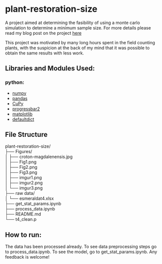 # plant-restoration-size
A project aimed at determining the fasibility of using a monte carlo simulation to determine a minimum sample size. For more details please read my blog post on the project [here](https://medium.com/@f.vasquez.tavera/data-science-and-ecological-restoration-using-stats-to-save-time-and-money-5494726fe531)

This project was motivated by many long hours spent in the field counting plants, with the suspicion at the back of my mind that it was possible to obtain the same results with less work.

## Libraries and Modules Used:

### python:
* [numpy](https://numpy.org/)  
* [pandas](https://pandas.pydata.org/)  
* [CuPy](https://cupy.dev/)  
* [progressbar2](https://pypi.org/project/progressbar2/)  
* [matplotlib](https://matplotlib.org/)  
* [defaultdict](https://docs.python.org/3/library/collections.html#collections.defaultdict)

## File Structure
plant-restoration-size/  
├── Figures/  
│   ├── croton-magdalenensis.jpg  
│   ├── Fig1.png  
│   ├── Fig2.png  
│   ├── Fig3.png  
│   ├── imgur1.png  
│   ├── imgur2.png  
│   └── imgur3.png  
├── raw data/  
│   └── esmeraldat4.xlsx  
├── get_stat_params.ipynb  
├── process_data.ipynb  
├── README.md  
└── t4_clean.p  

## How to run:
The data has been processed already. To see data preprocessing steps go to process_data.ipynb. To see the model, go to get_stat_params.ipynb. Any feedback is welcome!
